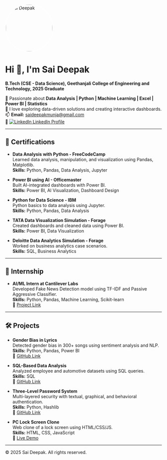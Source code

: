 <!-- Profile Header -->
<p align="left">
  <img src="https://drive.google.com/uc?export=view&id=1hz7AQwc-v5aXa8s6HZ_7g4-i-DhNeUIw" alt="Sai Deepak" width="150" style="border-radius:50%; border:2px solid white;">
</p>

# Hi 👋, I'm Sai Deepak

**B.Tech (CSE - Data Science), Geethanjali College of Engineering and Technology, 2025 Graduate**

🔹 Passionate about **Data Analysis | Python | Machine Learning | Excel | Power BI | Statistics**  
🔹 I love exploring data-driven solutions and creating interactive dashboards.  
📫 **Email:** saideepakmunja@gmail.com  
🔗 [![LinkedIn](https://cdn-icons-png.flaticon.com/512/174/174857.png) LinkedIn Profile](https://www.linkedin.com/in/sai-deepak-munja-528759320/)

---

## 📜 Certifications

- **Data Analysis with Python - FreeCodeCamp**  
  Learned data analysis, manipulation, and visualization using Pandas, Matplotlib.  
  **Skills:** Python, Pandas, Data Analysis, Jupyter

- **Power BI using AI - Officemaster**  
  Built AI-integrated dashboards with Power BI.  
  **Skills:** Power BI, AI Visualization, Dashboard Design

- **Python for Data Science - IBM**  
  Python basics to data analysis using Jupyter.  
  **Skills:** Python, Pandas, Data Analysis

- **TATA Data Visualization Simulation - Forage**  
  Created dashboards and cleaned data using Power BI.  
  **Skills:** Power BI, Data Visualization

- **Deloitte Data Analytics Simulation - Forage**  
  Worked on business analytics case scenarios.  
  **Skills:** SQL, Business Analytics

---

## 💼 Internship

- **AI/ML Intern at Cantilever Labs**  
  Developed Fake News Detection model using TF-IDF and Passive Aggressive Classifier.  
  **Skills:** Python, Pandas, Machine Learning, Scikit-learn  
  🔗 [Project Link](https://github.com/saideepak-ui/Fake-news-with-python)

---

## 🛠️ Projects

- **Gender Bias in Lyrics**  
  Detected gender bias in 300+ songs using sentiment analysis and NLP.  
  **Skills:** Python, Pandas, Power BI  
  🔗 [GitHub Link](https://github.com/saideepak-ui/Gender-Bias-in-Lyrics)

- **SQL-Based Data Analysis**  
  Analyzed employee and automotive datasets using SQL queries.  
  **Skills:** SQL  
  🔗 [GitHub Link](https://github.com/saideepak-ui/SQL_Projects)

- **Three-Level Password System**  
  Multi-layered security with textual, graphical, and behavioral authentication.  
  **Skills:** Python, Hashlib  
  🔗 [GitHub Link](https://github.com/saideepak-ui/Three-Level-Password-System)

- **PC Lock Screen Clone**  
  Web clone of a lock screen using HTML/CSS/JS.  
  **Skills:** HTML, CSS, JavaScript  
  🔗 [Live Demo](https://saideepak-ui.github.io/PC-Lock-screen-clone/)

---

© 2025 Sai Deepak. All rights reserved.
